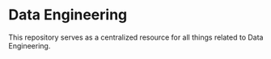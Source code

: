 # Data Engineering

This repository serves as a centralized resource for all things related to Data Engineering.
